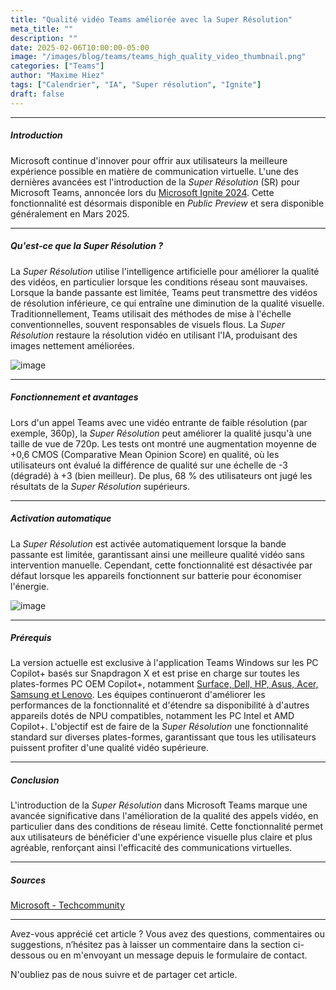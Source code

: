 ```yaml
---
title: "Qualité vidéo Teams améliorée avec la Super Résolution"
meta_title: ""
description: ""
date: 2025-02-06T10:00:00-05:00
image: "/images/blog/teams/teams_high_quality_video_thumbnail.png"
categories: ["Teams"]
author: "Maxime Hiez"
tags: ["Calendrier", "IA", "Super résolution", "Ignite"]
draft: false
---
```

---

##### Introduction
Microsoft continue d'innover pour offrir aux utilisateurs la meilleure expérience possible en matière de communication virtuelle. L'une des dernières avancées est l'introduction de la *Super Résolution* (SR) pour Microsoft Teams, annoncée lors du <u>Microsoft Ignite 2024</u>. Cette fonctionnalité est désormais disponible en *Public Preview* et sera disponible généralement en Mars 2025.

---

##### Qu'est-ce que la Super Résolution ?
La *Super Résolution* utilise l'intelligence artificielle pour améliorer la qualité des vidéos, en particulier lorsque les conditions réseau sont mauvaises. Lorsque la bande passante est limitée, Teams peut transmettre des vidéos de résolution inférieure, ce qui entraîne une diminution de la qualité visuelle. Traditionnellement, Teams utilisait des méthodes de mise à l'échelle conventionnelles, souvent responsables de visuels flous. La *Super Résolution* restaure la résolution vidéo en utilisant l'IA, produisant des images nettement améliorées.

![image](/images/blog/teams/teams_high_quality_video_001.png)

---

##### Fonctionnement et avantages
Lors d'un appel Teams avec une vidéo entrante de faible résolution (par exemple, 360p), la *Super Résolution* peut améliorer la qualité jusqu'à une taille de vue de 720p. Les tests ont montré une augmentation moyenne de +0,6 CMOS (Comparative Mean Opinion Score) en qualité, où les utilisateurs ont évalué la différence de qualité sur une échelle de -3 (dégradé) à +3 (bien meilleur). De plus, 68 % des utilisateurs ont jugé les résultats de la *Super Résolution* supérieurs.

---

##### Activation automatique
La *Super Résolution* est activée automatiquement lorsque la bande passante est limitée, garantissant ainsi une meilleure qualité vidéo sans intervention manuelle. Cependant, cette fonctionnalité est désactivée par défaut lorsque les appareils fonctionnent sur batterie pour économiser l'énergie.

![image](/images/blog/teams/teams_high_quality_video_002.png)

---

##### Prérequis
La version actuelle est exclusive à l'application Teams Windows sur les PC Copilot+ basés sur Snapdragon X et est prise en charge sur toutes les plates-formes PC OEM Copilot+, notamment [Surface, Dell, HP, Asus, Acer, Samsung et Lenovo](https://www.microsoft.com/en-us/windows/copilot-plus-pcs?r=1). Les équipes continueront d'améliorer les performances de la fonctionnalité et d'étendre sa disponibilité à d'autres appareils dotés de NPU compatibles, notamment les PC Intel et AMD Copilot+. L'objectif est de faire de la *Super Résolution* une fonctionnalité standard sur diverses plates-formes, garantissant que tous les utilisateurs puissent profiter d'une qualité vidéo supérieure.

---

##### Conclusion
L'introduction de la *Super Résolution* dans Microsoft Teams marque une avancée significative dans l'amélioration de la qualité des appels vidéo, en particulier dans des conditions de réseau limité. Cette fonctionnalité permet aux utilisateurs de bénéficier d'une expérience visuelle plus claire et plus agréable, renforçant ainsi l'efficacité des communications virtuelles.

---

##### Sources
[Microsoft - Techcommunity](https://techcommunity.microsoft.com/blog/microsoftteamsblog/enhancing-teams-video-quality-with-super-resolution/4373307)

---


Avez-vous apprécié cet article ? Vous avez des questions, commentaires ou suggestions, n’hésitez pas à laisser un commentaire dans la section ci-dessous ou en m'envoyant un message depuis le formulaire de contact.

N'oubliez pas de nous suivre et de partager cet article.